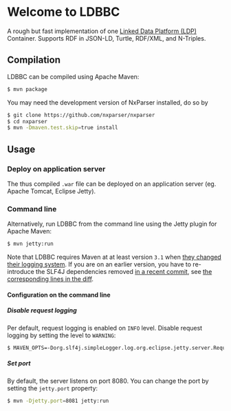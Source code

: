 # Welcome to LDBBC
A rough but fast implementation of one [Linked Data Platform (LDP)](https://www.w3.org/TR/ldp/) Container.
Supports RDF in JSON-LD, Turtle, RDF/XML, and N-Triples.

## Compilation
LDBBC can be compiled using Apache Maven:
```sh
$ mvn package
```
You may need the development version of NxParser installed, do so by
```sh
$ git clone https://github.com/nxparser/nxparser
$ cd nxparser
$ mvn -Dmaven.test.skip=true install
```

## Usage

### Deploy on application server
The thus compiled `.war` file can be deployed on an application server (eg. Apache Tomcat, Eclipse Jetty).

### Command line
Alternatively, run LDBBC from the command line using the Jetty plugin for Apache Maven:
```sh
$ mvn jetty:run
```
Note that LDBBC requires Maven at at least version `3.1` when [they changed their logging system](https://maven.apache.org/maven-logging.html).
If you are on an earlier version, you have to re-introduce the SLF4J dependencies removed [in a recent commit](https://github.com/kaefer3000/ldbbc/commit/fe01d54f838ed84a99ac55f7585b113a2ba97d4a), see [the corresponding lines in the diff](https://github.com/kaefer3000/ldbbc/commit/fe01d54f838ed84a99ac55f7585b113a2ba97d4a#diff-600376dffeb79835ede4a0b285078036L22).
#### Configuration on the command line
##### Disable request logging
Per default, request logging is enabled on `INFO` level.
Disable request logging by setting the level to `WARNING`:

```sh
$ MAVEN_OPTS=-Dorg.slf4j.simpleLogger.log.org.eclipse.jetty.server.RequestLog=warn mvn jetty:run
```

##### Set port
By default, the server listens on port 8080.
You can change the port by setting the `jetty.port` property:
```sh
$ mvn -Djetty.port=8081 jetty:run
```

